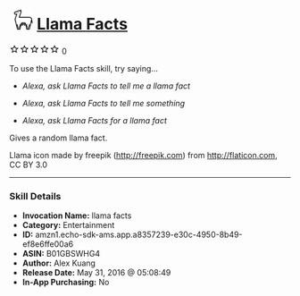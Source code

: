 # &nbsp;<img src="skill_icon" alt="Llama Facts icon" width="36"> [Llama Facts](http://alexa.amazon.com/#skills/amzn1.echo-sdk-ams.app.a8357239-e30c-4950-8b49-ef8e6ffe00a6)
![0 stars](../../images/ic_star_border_black_18dp_1x.png)![0 stars](../../images/ic_star_border_black_18dp_1x.png)![0 stars](../../images/ic_star_border_black_18dp_1x.png)![0 stars](../../images/ic_star_border_black_18dp_1x.png)![0 stars](../../images/ic_star_border_black_18dp_1x.png) 0

To use the Llama Facts skill, try saying...

* *Alexa, ask Llama Facts to tell me a llama fact*

* *Alexa, ask Llama Facts to tell me something*

* *Alexa, ask Llama Facts for a llama fact*

Gives a random llama fact.

Llama icon made by freepik (http://freepik.com) from http://flaticon.com, CC BY 3.0

***

### Skill Details

* **Invocation Name:** llama facts
* **Category:** Entertainment
* **ID:** amzn1.echo-sdk-ams.app.a8357239-e30c-4950-8b49-ef8e6ffe00a6
* **ASIN:** B01GBSWHG4
* **Author:** Alex Kuang
* **Release Date:** May 31, 2016 @ 05:08:49
* **In-App Purchasing:** No
